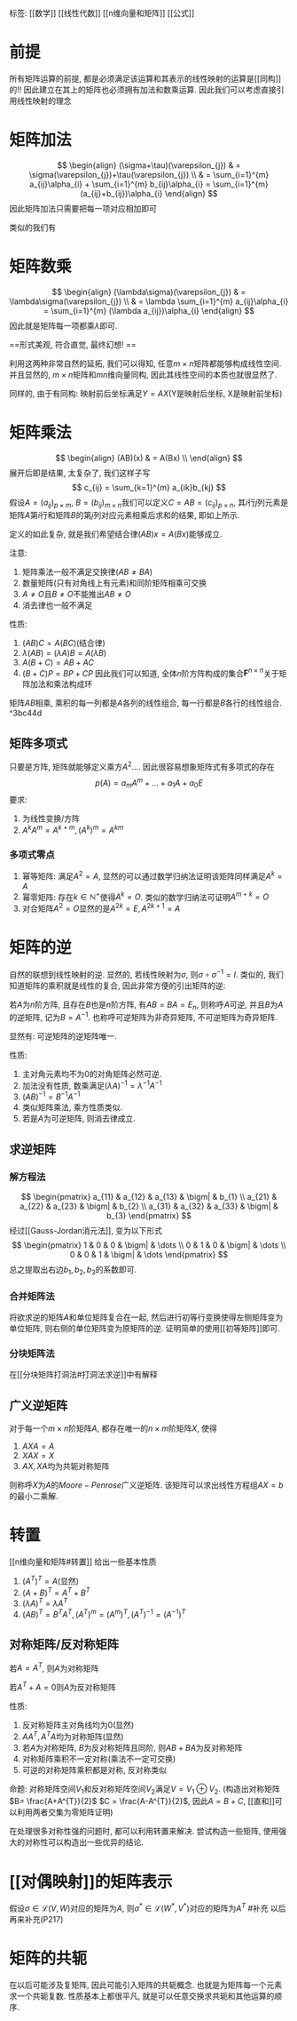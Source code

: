 标签: [[数学]] [[线性代数]] [[n维向量和矩阵]] [[公式]]

# 前提

所有矩阵运算的前提, 都是必须满足该运算和其表示的线性映射的运算是[[同构]]的!! 因此建立在其上的矩阵也必须拥有加法和数乘运算. 因此我们可以考虑直接引用线性映射的理念

# 矩阵加法

$$
\begin{align}
(\sigma+\tau)(\varepsilon_{j})  & = \sigma(\varepsilon_{j})+\tau(\varepsilon_{j}) \\
 & = \sum_{i=1}^{m} a_{ij}\alpha_{i} + \sum_{i=1}^{m} b_{ij}\alpha_{i} = \sum_{i=1}^{m} (a_{ij}+b_{ij})\alpha_{i} 
\end{align}
$$
因此矩阵加法只需要把每一项对应相加即可

类似的我们有

# 矩阵数乘

$$
\begin{align}
(\lambda\sigma)(\varepsilon_{j}) & = \lambda\sigma(\varepsilon_{j}) \\
 & = \lambda \sum_{i=1}^{m} a_{ij}\alpha_{i} = \sum_{i=1}^{m} (\lambda a_{ij})\alpha_{i}
\end{align}
$$
因此就是矩阵每一项都乘$\lambda$即可. 

==形式美观, 符合直觉, 最终幻想! ==

利用这两种非常自然的延拓, 我们可以得知, 任意$m\times n$矩阵都能够构成线性空间. 并且显然的, $m\times n$矩阵和$mn$维向量同构, 因此其线性空间的本质也就很显然了. 

同样的, 由于有同构: 映射前后坐标满足$Y=AX$(Y是映射后坐标, X是映射前坐标)

# 矩阵乘法
$$
\begin{align}
(AB)(x)  & = A(Bx) \\
\end{align}
$$
展开后即是结果, 太复杂了, 我们这样子写
$$
c_{ij} = \sum_{k=1}^{m} a_{ik}b_{kj}
$$
假设$A=(a_{ij})_{p\times m}$, $B = (b_{ij})_{m\times n}$我们可以定义$C = AB = (c_{ij})_{p\times n}$, 其$i$行$j$列元素是矩阵$A$第$i$行和矩阵$B$的第$j$列对应元素相乘后求和的结果, 即如上所示. 

定义的如此复杂, 就是我们希望结合律$(AB)x = A(Bx)$能够成立. 

注意: 
1. 矩阵乘法一般不满足交换律($AB\neq BA$)
2. 数量矩阵(只有对角线上有元素)和同阶矩阵相乘可交换
3. $A\neq O$且$B\neq O$不能推出$AB\neq O$
4. 消去律也一般不满足

性质:
1. $(AB)C = A(BC)$(结合律)
2. $\lambda(AB) = (\lambda A)B = A(\lambda B)$
3. $A(B+C) = AB+AC$
4. $(B+C)P = BP+CP$
因此我们可以知道, 全体$n$阶方阵构成的集合$\mathbf{F}^{n\times n}$关于矩阵加法和乘法构成环

矩阵$AB$相乘, 乘积的每一列都是$A$各列的线性组合, 每一行都是$B$各行的线性组合. ^3bc44d

## 矩阵多项式

只要是方阵, 矩阵就能够定义乘方$A^{2}\dots$. 因此很容易想象矩阵式有多项式的存在
$$
p(A) = a_{m}A^{m} + \dots + a_{1}A + a_{0}E
$$
要求:
1. 为线性变换/方阵
2. $A^{k}A^{m} = A^{k+m}, (A^{k})^{m} = A^{km}$

### 多项式零点

1. 幂等矩阵: 满足$A^{2}=A$, 显然的可以通过数学归纳法证明该矩阵同样满足$A^{k}=A$
2. 幂零矩阵: 存在$k \in \mathbb{N}^{+}$使得$A^{k}=O$. 类似的数学归纳法可证明$A^{m+k}=O$
3. 对合矩阵$A^{2}=O$显然的是$A^{2k}=E, A^{2k+1}=A$

# 矩阵的逆

自然的联想到线性映射的逆. 显然的, 若线性映射为$\sigma$, 则$\sigma \circ \sigma^{-1} = I$. 类似的, 我们知道矩阵的乘积就是线性的复合, 因此非常方便的引出矩阵的逆: 

若$A$为$n$阶方阵, 且存在$B$也是$n$阶方阵, 有$AB = BA = E_{n}$, 则称呼$A$可逆, 并且$B$为$A$的逆矩阵, 记为$B = A^{-1}$. 也称呼可逆矩阵为非奇异矩阵, 不可逆矩阵为奇异矩阵. 

显然有: 可逆矩阵的逆矩阵唯一. 

性质: 
1. 主对角元素均不为0的对角矩阵必然可逆. 
2. 加法没有性质, 数乘满足$(\lambda A)^{-1} = \lambda^{-1}A^{-1}$
3. $(AB)^{-1} = B^{-1}A^{-1}$
4. 类似矩阵乘法, 乘方性质类似. 
5. 若是$A$为可逆矩阵, 则消去律成立. 

## 求逆矩阵

### 解方程法

$$
\begin{pmatrix}
  a_{11} & a_{12} & a_{13} & \bigm| & b_{1} \\
  a_{21} & a_{22} & a_{23} & \bigm| & b_{2} \\
  a_{31} & a_{32} & a_{33} & \bigm| & b_{3} 
\end{pmatrix}
$$
经过[[Gauss-Jordan消元法]], 变为以下形式
$$
\begin{pmatrix}
  1 & 0 & 0 & \bigm| & \dots \\
  0 & 1 & 0 & \bigm| & \dots \\
  0 & 0 & 1 & \bigm| & \dots 
\end{pmatrix}
$$
总之提取出右边$b_{1},b_{2},b_{3}$的系数即可. 

### 合并矩阵法

将欲求逆的矩阵$A$和单位矩阵复合在一起, 然后进行初等行变换使得左侧矩阵变为单位矩阵, 则右侧的单位矩阵变为原矩阵的逆. 证明简单的使用[[初等矩阵]]即可. 

### 分块矩阵法

在[[分块矩阵打洞法#打洞法求逆]]中有解释

## 广义逆矩阵

对于每一个$m\times n$阶矩阵$A$, 都存在唯一的$n\times m$阶矩阵$X$, 使得
1. $AXA = A$
2. $XAX = X$
3. $AX,XA$均为共轭对称矩阵

则称呼$X$为$A$的$Moore-Penrose$广义逆矩阵. 该矩阵可以求出线性方程组$AX = b$的最小二乘解. 
# 转置

[[n维向量和矩阵#转置]]
给出一些基本性质
1. $(A^{T})^{T} = A$(显然)
2. $(A+B)^{T} = A^{T}+B^{T}$
3. $(\lambda A)^{T} = \lambda A^{T}$
4. $(AB)^{T} = B^{T}A^{T}, (A^{T})^{m} = (A^{m})^{T}, (A^{T})^{-1} = (A^{-1})^{T}$

## 对称矩阵/反对称矩阵

若$A = A^{T}$, 则$A$为对称矩阵

若$A^{T}+A = 0$则$A$为反对称矩阵

性质: 
1. 反对称矩阵主对角线均为0(显然)
2. $AA^{T},A^{T}A$均为对称矩阵(显然)
3. 若$A$为对称矩阵, $B$为反对称矩阵且同阶, 则$AB+BA$为反对称矩阵
4. 对称矩阵乘积不一定对称(乘法不一定可交换)
5. 可逆的对称矩阵乘积都是对称, 反对称类似

命题: 对称矩阵空间$V_{1}$和反对称矩阵空间$V_{2}$满足$V = V_{1} \oplus V_{2}$. 
(构造出对称矩阵$B= \frac{A+A^{T}}{2}$ $C = \frac{A-A^{T}}{2}$, 因此$A=B+C$, [[直和]]可以利用两者交集为零矩阵证明)

在处理很多对称性强的问题时, 都可以利用转置来解决. 尝试构造一些矩阵, 使用强大的对称性可以构造出一些优异的结论. 

# [[对偶映射]]的矩阵表示

假设$\sigma \in \mathcal{L}(V,W)$对应的矩阵为$A$, 则$\sigma^{*} \in \mathcal{L}(W^{*},V^{*})$对应的矩阵为$A^{T}$ #补充
以后再来补充(P217)

# 矩阵的共轭

在以后可能涉及复矩阵, 因此可能引入矩阵的共轭概念. 也就是为矩阵每一个元素求一个共轭复数. 性质基本上都很平凡, 就是可以任意交换求共轭和其他运算的顺序. 
